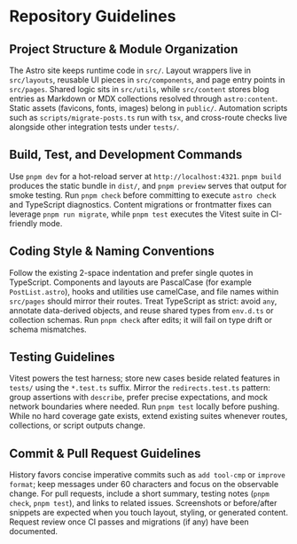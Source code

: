 # Repository Guidelines

## Project Structure & Module Organization
The Astro site keeps runtime code in `src/`. Layout wrappers live in `src/layouts`, reusable UI pieces in `src/components`, and page entry points in `src/pages`. Shared logic sits in `src/utils`, while `src/content` stores blog entries as Markdown or MDX collections resolved through `astro:content`. Static assets (favicons, fonts, images) belong in `public/`. Automation scripts such as `scripts/migrate-posts.ts` run with `tsx`, and cross-route checks live alongside other integration tests under `tests/`.

## Build, Test, and Development Commands
Use `pnpm dev` for a hot-reload server at `http://localhost:4321`. `pnpm build` produces the static bundle in `dist/`, and `pnpm preview` serves that output for smoke testing. Run `pnpm check` before committing to execute `astro check` and TypeScript diagnostics. Content migrations or frontmatter fixes can leverage `pnpm run migrate`, while `pnpm test` executes the Vitest suite in CI-friendly mode.

## Coding Style & Naming Conventions
Follow the existing 2-space indentation and prefer single quotes in TypeScript. Components and layouts are PascalCase (for example `PostList.astro`), hooks and utilities use camelCase, and file names within `src/pages` should mirror their routes. Treat TypeScript as strict: avoid `any`, annotate data-derived objects, and reuse shared types from `env.d.ts` or collection schemas. Run `pnpm check` after edits; it will fail on type drift or schema mismatches.

## Testing Guidelines
Vitest powers the test harness; store new cases beside related features in `tests/` using the `*.test.ts` suffix. Mirror the `redirects.test.ts` pattern: group assertions with `describe`, prefer precise expectations, and mock network boundaries where needed. Run `pnpm test` locally before pushing. While no hard coverage gate exists, extend existing suites whenever routes, collections, or script outputs change.

## Commit & Pull Request Guidelines
History favors concise imperative commits such as `add tool-cmp` or `improve format`; keep messages under 60 characters and focus on the observable change. For pull requests, include a short summary, testing notes (`pnpm check`, `pnpm test`), and links to related issues. Screenshots or before/after snippets are expected when you touch layout, styling, or generated content. Request review once CI passes and migrations (if any) have been documented.
